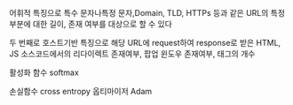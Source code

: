 
어휘적 특징으로 특수 문자나특정 문자,Domain, TLD, HTTPs 등과 같은 URL의 특정 부분에 대한
길이, 존재 여부를 대상으로 할 수 있다

두 번째로 호스트기반 특징으로
해당 URL에 request하여 response로 받은 HTML, JS 소스코드에서의
리다이렉트 존재여부, 팝업 윈도우 존재여부, <a>태그의 개수



활성화 함수 softmax

손실함수  cross entropy
옵티마이저 Adam
